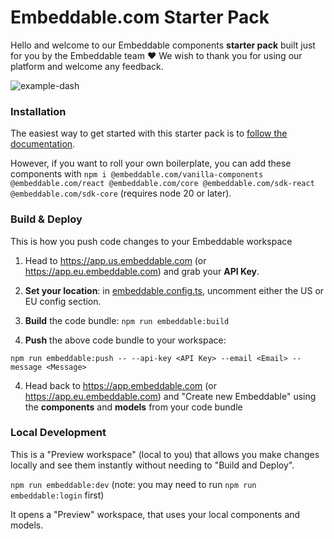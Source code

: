 # Embeddable.com Starter Pack

Hello and welcome to our Embeddable components **starter pack** built just for you by the Embeddable team ❤️ We wish to thank you for using our platform and welcome any feedback.

![example-dash](https://github.com/embeddable-hq/vanilla-components/assets/6795003/3f38f938-7848-4e25-8cc0-90160398f0a1)

### Installation

The easiest way to get started with this starter pack is to [follow the documentation](https://docs.embeddable.com/getting-started/download-starter-repo).

However, if you want to roll your own boilerplate, you can add these components with `npm i @embeddable.com/vanilla-components @embeddable.com/react @embeddable.com/core @embeddable.com/sdk-react @embeddable.com/sdk-core` (requires node 20 or later).

### Build & Deploy

This is how you push code changes to your Embeddable workspace

1.  Head to https://app.us.embeddable.com (or https://app.eu.embeddable.com) and grab your **API Key**.

2.  **Set your location**: in [embeddable.config.ts](./embeddable.config.ts), uncomment either the US or EU config section.

3.  **Build** the code bundle: `npm run embeddable:build`

4.  **Push** the above code bundle to your workspace:

`npm run embeddable:push -- --api-key <API Key> --email <Email> --message <Message>`

4.  Head back to https://app.embeddable.com (or https://app.eu.embeddable.com) and "Create new Embeddable" using the **components** and **models** from your code bundle

### Local Development

This is a "Preview workspace" (local to you) that allows you make changes locally and see them instantly without needing to "Build and Deploy".

`npm run embeddable:dev` (note: you may need to run `npm run embeddable:login` first)

It opens a "Preview" workspace, that uses your local components and models.
